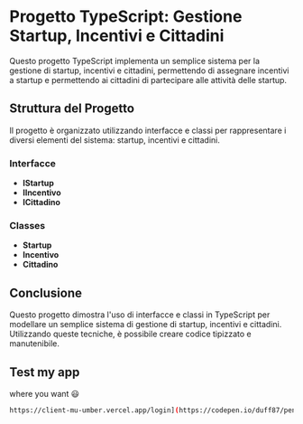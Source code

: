 # Progetto TypeScript: Gestione Startup, Incentivi e Cittadini

Questo progetto TypeScript implementa un semplice sistema per la gestione di startup, incentivi e cittadini, permettendo di assegnare incentivi a startup e permettendo ai cittadini di partecipare alle attività delle startup.

## Struttura del Progetto

Il progetto è organizzato utilizzando interfacce e classi per rappresentare i diversi elementi del sistema: startup, incentivi e cittadini.

### Interfacce

- **IStartup**
- **IIncentivo**
- **ICittadino**

### Classes

- **Startup**
- **Incentivo**
- **Cittadino**

## Conclusione

Questo progetto dimostra l'uso di interfacce e classi in TypeScript per modellare un semplice sistema di gestione di startup, incentivi e cittadini. Utilizzando queste tecniche, è possibile creare codice tipizzato e manutenibile.

## Test my app

where you want :smiley:

```sh
https://client-mu-umber.vercel.app/login](https://codepen.io/duff87/pen/mdYELVz
```
